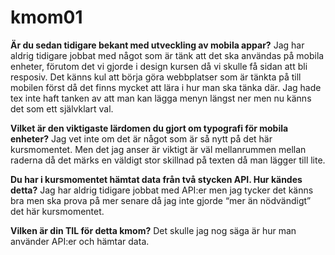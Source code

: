 # kmom01

__Är du sedan tidigare bekant med utveckling av mobila appar?__
Jag har aldrig tidigare jobbat med något som är tänk att det ska användas på mobila enheter, förutom det vi gjorde i design kursen då vi skulle få sidan att bli resposiv. 
Det känns kul att börja göra webbplatser som är tänkta på till mobilen först då det finns mycket att lära i hur man ska tänka där. Jag hade tex inte haft tanken av att man kan lägga menyn längst ner men nu känns det som ett självklart val. 

__Vilket är den viktigaste lärdomen du gjort om typografi för mobila enheter?__
Jag vet inte om det är något som är så nytt på det här kursmomentet. 
Men det jag anser är viktigt är väl mellanrummen mellan raderna då det märks en väldigt stor skillnad på texten då man lägger till lite.  

__Du har i kursmomentet hämtat data från två stycken API. Hur kändes detta?__
Jag har aldrig tidigare jobbat med API:er men jag tycker det känns bra men ska prova på mer senare då jag inte gjorde “mer än nödvändigt” det här kursmomentet. 

__Vilken är din TIL för detta kmom?__
Det skulle jag nog säga är hur man använder API:er och hämtar data. 